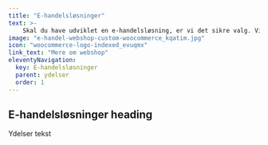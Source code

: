 ```yaml
---
title: "E-handelsløsninger"
text: >-
    Skal du have udviklet en e-handelsløsning, er vi det sikre valg. Vi har stor erfaring med både <strong>WooCommerce, PrestaShop, Magento</strong> og custom byggede e-handelsplatforme, og skaleringen af disse.
image: "e-handel-webshop-custom-woocommerce_kqatim.jpg"
icon: "woocommerce-logo-indexed_evuqmx"
link_text: "Mere om webshop"
eleventyNavigation:
  key: E-handelsløsninger
  parent: ydelser
  order: 1
---
```


## E-handelsløsninger heading

Ydelser tekst
